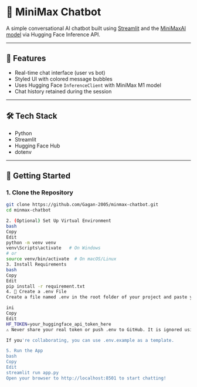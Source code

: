 # 🤖 MiniMax Chatbot

A simple conversational AI chatbot built using [Streamlit](https://streamlit.io/) and the [MiniMaxAI model](https://huggingface.co/MiniMaxAI/MiniMax-M1-80k) via Hugging Face Inference API.

---

## 🧠 Features

- Real-time chat interface (user vs bot)
- Styled UI with colored message bubbles
- Uses Hugging Face `InferenceClient` with MiniMax M1 model
- Chat history retained during the session

---

## 🛠️ Tech Stack

- Python
- Streamlit
- Hugging Face Hub
- dotenv

---

## 🚀 Getting Started

### 1. **Clone the Repository**

```bash
git clone https://github.com/Gagan-2005/minmax-chatbot.git
cd minmax-chatbot

2. (Optional) Set Up Virtual Environment
bash
Copy
Edit
python -m venv venv
venv\Scripts\activate   # On Windows
# or
source venv/bin/activate  # On macOS/Linux
3. Install Requirements
bash
Copy
Edit
pip install -r requirement.txt
4. 🔐 Create a .env File
Create a file named .env in the root folder of your project and paste your Hugging Face token like this:

ini
Copy
Edit
HF_TOKEN=your_huggingface_api_token_here
⚠️ Never share your real token or push .env to GitHub. It is ignored using .gitignore.

If you're collaborating, you can use .env.example as a template.

5. Run the App
bash
Copy
Edit
streamlit run app.py
Open your browser to http://localhost:8501 to start chatting!
